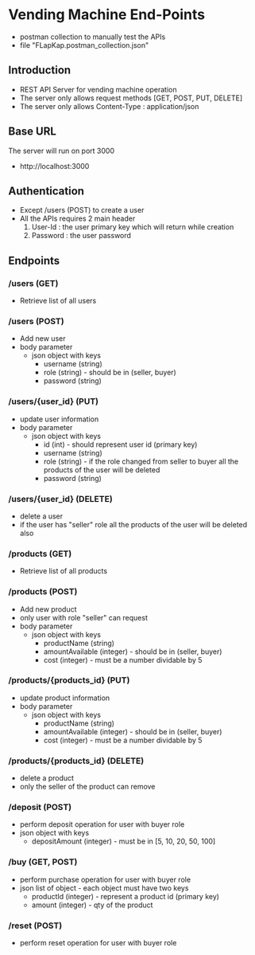# Vending Machine End-Points
- postman collection to manually test the APIs
- file "FLapKap.postman_collection.json"
## Introduction
- REST API Server for vending machine operation
- The server only allows request methods [GET, POST, PUT, DELETE]
- The server only allows Content-Type : application/json
## Base URL

The server will run on port 3000
- http://localhost:3000

## Authentication

- Except /users (POST)  to create a user
- All the APIs requires 2 main header
  1. User-Id : the user primary key which will return while creation
  2. Password : the user password

## Endpoints

### /users (GET) 
- Retrieve list of all users

### /users (POST) 
- Add new user
- body parameter
  - json object with keys
    - username (string)
    - role (string) - should be in (seller, buyer)
    - password (string)

### /users/{user_id} (PUT) 
- update user information
- body parameter
  - json object with keys
    - id (int) - should represent user id (primary key)
    - username (string)
    - role (string) - if the role changed from seller to buyer all the products of the user will be deleted
    - password (string)

### /users/{user_id} (DELETE) 
- delete a user
- if the user has "seller" role all the products of the user will be deleted also

### /products (GET) 
- Retrieve list of all products

### /products (POST) 
- Add new product
- only user with role "seller" can request
- body parameter
  - json object with keys
    - productName (string)
    - amountAvailable (integer) - should be in (seller, buyer)
    - cost (integer) - must be a number dividable by 5

### /products/{products_id} (PUT) 
- update product information
- body parameter
  - json object with keys
    - productName (string)
    - amountAvailable (integer) - should be in (seller, buyer)
    - cost (integer) - must be a number dividable by 5
  
### /products/{products_id} (DELETE) 
- delete a product
- only the seller of the product can remove

### /deposit (POST)
- perform deposit operation for user with buyer role
- json object with keys
    - depositAmount (integer) - must be in [5, 10, 20, 50, 100]

### /buy (GET, POST)
- perform purchase operation for user with buyer role
- json list of object - each object must have two keys
    - productId (integer) - represent a product id (primary key)
    - amount (integer) - qty of the product

### /reset (POST)
- perform reset operation for user with buyer role


